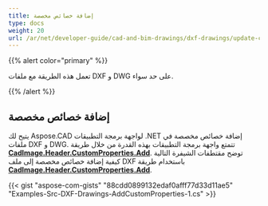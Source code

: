 ```yaml
---
title: إضافة خصائص مخصصة
type: docs
weight: 20
url: /ar/net/developer-guide/cad-and-bim-drawings/dxf-drawings/update-custom-properties/
---
```


{{% alert color="primary" %}}

تعمل هذه الطريقة مع ملفات DXF و DWG على حد سواء.

{{% /alert %}}

## إضافة خصائص مخصصة

يتيح لك Aspose.CAD لواجهة برمجة التطبيقات .NET إضافة خصائص مخصصة في ملفات DXF و DWG. تتمتع واجهة برمجة التطبيقات بهذه القدرة من خلال طريقة [**CadImage.Header.CustomProperties.Add**](https://reference.aspose.com/cad/net/aspose.cad.fileformats.cad.cadobjects/cadheader/properties/customproperties).
توضح مقتطفات الشيفرة التالية كيفية إضافة خصائص مخصصة إلى ملف DXF باستخدام طريقة [**CadImage.Header.CustomProperties.Add**](https://reference.aspose.com/cad/net/aspose.cad.fileformats.cad.cadobjects/cadheader/properties/customproperties).

{{< gist "aspose-com-gists" "88cdd0899132edaf0afff77d33d11ae5" "Examples-Src-DXF-Drawings-AddCustomProperties-1.cs" >}}

